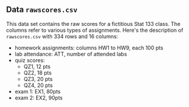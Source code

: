 ## Data `rawscores.csv`
This data set contains the raw scores for a fictitious Stat 133 class. The columns refer to various types of assignments. 
Here's the description of  `rawscores.csv` with 334 rows and 16 columns:

- homework assignments: columns HW1 to HW9, each 100 pts
- lab attendance: ATT, number of attended labs 
- quiz scores: 
  - QZ1, 12 pts
  - QZ2, 18 pts
  - QZ3, 20 pts
  - QZ4, 20 pts
- exam 1: EX1, 80pts
- exam 2: EX2, 90pts
 